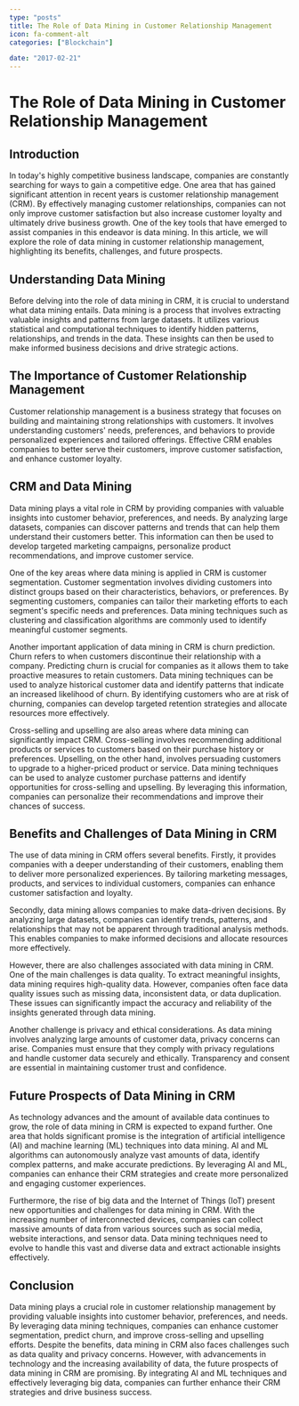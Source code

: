 ```yaml
---
type: "posts"
title: The Role of Data Mining in Customer Relationship Management
icon: fa-comment-alt
categories: ["Blockchain"]

date: "2017-02-21"
---
```




# The Role of Data Mining in Customer Relationship Management

## Introduction

In today's highly competitive business landscape, companies are constantly searching for ways to gain a competitive edge. One area that has gained significant attention in recent years is customer relationship management (CRM). By effectively managing customer relationships, companies can not only improve customer satisfaction but also increase customer loyalty and ultimately drive business growth. One of the key tools that have emerged to assist companies in this endeavor is data mining. In this article, we will explore the role of data mining in customer relationship management, highlighting its benefits, challenges, and future prospects.

## Understanding Data Mining

Before delving into the role of data mining in CRM, it is crucial to understand what data mining entails. Data mining is a process that involves extracting valuable insights and patterns from large datasets. It utilizes various statistical and computational techniques to identify hidden patterns, relationships, and trends in the data. These insights can then be used to make informed business decisions and drive strategic actions.

## The Importance of Customer Relationship Management

Customer relationship management is a business strategy that focuses on building and maintaining strong relationships with customers. It involves understanding customers' needs, preferences, and behaviors to provide personalized experiences and tailored offerings. Effective CRM enables companies to better serve their customers, improve customer satisfaction, and enhance customer loyalty.

## CRM and Data Mining

Data mining plays a vital role in CRM by providing companies with valuable insights into customer behavior, preferences, and needs. By analyzing large datasets, companies can discover patterns and trends that can help them understand their customers better. This information can then be used to develop targeted marketing campaigns, personalize product recommendations, and improve customer service.

One of the key areas where data mining is applied in CRM is customer segmentation. Customer segmentation involves dividing customers into distinct groups based on their characteristics, behaviors, or preferences. By segmenting customers, companies can tailor their marketing efforts to each segment's specific needs and preferences. Data mining techniques such as clustering and classification algorithms are commonly used to identify meaningful customer segments.

Another important application of data mining in CRM is churn prediction. Churn refers to when customers discontinue their relationship with a company. Predicting churn is crucial for companies as it allows them to take proactive measures to retain customers. Data mining techniques can be used to analyze historical customer data and identify patterns that indicate an increased likelihood of churn. By identifying customers who are at risk of churning, companies can develop targeted retention strategies and allocate resources more effectively.

Cross-selling and upselling are also areas where data mining can significantly impact CRM. Cross-selling involves recommending additional products or services to customers based on their purchase history or preferences. Upselling, on the other hand, involves persuading customers to upgrade to a higher-priced product or service. Data mining techniques can be used to analyze customer purchase patterns and identify opportunities for cross-selling and upselling. By leveraging this information, companies can personalize their recommendations and improve their chances of success.

## Benefits and Challenges of Data Mining in CRM

The use of data mining in CRM offers several benefits. Firstly, it provides companies with a deeper understanding of their customers, enabling them to deliver more personalized experiences. By tailoring marketing messages, products, and services to individual customers, companies can enhance customer satisfaction and loyalty.

Secondly, data mining allows companies to make data-driven decisions. By analyzing large datasets, companies can identify trends, patterns, and relationships that may not be apparent through traditional analysis methods. This enables companies to make informed decisions and allocate resources more effectively.

However, there are also challenges associated with data mining in CRM. One of the main challenges is data quality. To extract meaningful insights, data mining requires high-quality data. However, companies often face data quality issues such as missing data, inconsistent data, or data duplication. These issues can significantly impact the accuracy and reliability of the insights generated through data mining.

Another challenge is privacy and ethical considerations. As data mining involves analyzing large amounts of customer data, privacy concerns can arise. Companies must ensure that they comply with privacy regulations and handle customer data securely and ethically. Transparency and consent are essential in maintaining customer trust and confidence.

## Future Prospects of Data Mining in CRM

As technology advances and the amount of available data continues to grow, the role of data mining in CRM is expected to expand further. One area that holds significant promise is the integration of artificial intelligence (AI) and machine learning (ML) techniques into data mining. AI and ML algorithms can autonomously analyze vast amounts of data, identify complex patterns, and make accurate predictions. By leveraging AI and ML, companies can enhance their CRM strategies and create more personalized and engaging customer experiences.

Furthermore, the rise of big data and the Internet of Things (IoT) present new opportunities and challenges for data mining in CRM. With the increasing number of interconnected devices, companies can collect massive amounts of data from various sources such as social media, website interactions, and sensor data. Data mining techniques need to evolve to handle this vast and diverse data and extract actionable insights effectively.

## Conclusion

Data mining plays a crucial role in customer relationship management by providing valuable insights into customer behavior, preferences, and needs. By leveraging data mining techniques, companies can enhance customer segmentation, predict churn, and improve cross-selling and upselling efforts. Despite the benefits, data mining in CRM also faces challenges such as data quality and privacy concerns. However, with advancements in technology and the increasing availability of data, the future prospects of data mining in CRM are promising. By integrating AI and ML techniques and effectively leveraging big data, companies can further enhance their CRM strategies and drive business success.